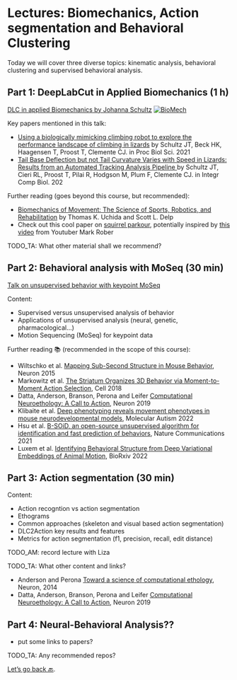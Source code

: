 # Lectures: Biomechanics, Action segmentation and Behavioral Clustering

Today we will cover three diverse topics: kinematic analysis, behavioral clustering and supervised behavioral analysis.

## Part 1: DeepLabCut in Applied Biomechanics (1 h)

[DLC in applied Biomechanics by Johanna Schultz](https://www.youtube.com/watch?v=f9Y4UEozpno)
[![BioMech](http://img.youtube.com/vi/f9Y4UEozpno/0.jpg)](https://https://youtu.be/f9Y4UEozpno "DLC in applied Biomechanics by Johanna Schultz")


Key papers mentioned in this talk:
- [Using a biologically mimicking climbing robot to explore the performance landscape of climbing in lizards](https://royalsocietypublishing.org/doi/10.1098/rspb.2020.2576) by Schultz JT, Beck HK, Haagensen T, Proost T, Clemente CJ. in Proc Biol Sci. 2021
- [Tail Base Deflection but not Tail Curvature Varies with Speed in Lizards: Results from an Automated Tracking Analysis Pipeline
](https://academic.oup.com/icb/article/61/5/1769/6261763?login=true) by Schultz JT, Cieri RL, Proost T, Pilai R, Hodgson M, Plum F, Clemente CJ. in Integr Comp Biol. 202

Further reading (goes beyond this course, but recommended):
- [Biomechanics of Movement: The Science of Sports, Robotics, and Rehabilitation](https://biomech.stanford.edu/) by Thomas K. Uchida and Scott L. Delp
- Check out this cool paper on [squirrel parkour](http://polypedal.berkeley.edu/wp-content/uploads/697.full_.pdf), potentially inspired by [this video](https://www.youtube.com/watch?v=hFZFjoX2cGg) from Youtuber Mark Rober 

TODO_TA: What other material shall we recommend?

## Part 2: Behavioral analysis with MoSeq (30 min)

[Talk on unsupervised behavior with keypoint MoSeq](https://youtu.be/mCIjo-qSAic)

Content:
- Supervised versus unsupervised analysis of behavior
- Applications of unsupervised analysis (neural, genetic, pharmacological...)
- Motion Sequencing (MoSeq) for keypoint data


Further reading 📚 (recommended in the scope of this course):
- Wiltschko et al. [Mapping Sub-Second Structure in Mouse Behavior](https://www.ncbi.nlm.nih.gov/pmc/articles/PMC4708087/), Neuron 2015
- Markowitz et al. [The Striatum Organizes 3D Behavior via Moment-to-Moment Action Selection](https://www.sciencedirect.com/science/article/pii/S0092867418305129?via%3Dihub), Cell 2018
- Datta, Anderson, Branson, Perona and Leifer [Computational Neuroethology: A Call to Action](https://pubmed.ncbi.nlm.nih.gov/31600508/), Neuron 2019
- Klibaite et al. [Deep phenotyping reveals movement phenotypes in mouse neurodevelopmental models](https://link.springer.com/article/10.1186/s13229-022-00492-8), Molecular Autism 2022
- Hsu et al. [B-SOiD, an open-source unsupervised algorithm for identification and fast prediction of behaviors](https://www.nature.com/articles/s41467-021-25420-x), Nature Communications 2021
- Luxem et al. [Identifying Behavioral Structure from Deep Variational Embeddings of Animal Motion](https://www.biorxiv.org/content/10.1101/2020.05.14.095430v3), BioRxiv 2022


## Part 3: Action segmentation (30 min)

Content:
- Action recogntion vs action segmentation
- Ethograms
- Common approaches (skeleton and visual based action segmentation)
- DLC2Action key results and features
- Metrics for action segmentation (f1, precision, recall, edit distance)

TODO_AM: record lecture with Liza

TODO_TA: What other content and links?

- Anderson and Perona [Toward a science of computational ethology](https://www.sciencedirect.com/science/article/pii/S0896627314007934), Neuron, 2014
- Datta, Anderson, Branson, Perona and Leifer [Computational Neuroethology: A Call to Action](https://pubmed.ncbi.nlm.nih.gov/31600508/), Neuron 2019

## Part 4: Neural-Behavioral Analysis??

- put some links to papers?

TODO_TA: Any recommended repos?

[Let’s go back 🔙](../README.md).
